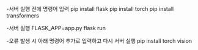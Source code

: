 -서버 실행 전에 명령어 입력
pip install flask
pip install torch
pip install transformers

-서버 실행
FLASK_APP=app.py flask run

-오류 발생 시 아래 명령어 추가로 입력하고 다시 서버 실행
pip install torch vision
